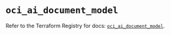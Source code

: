 # `oci_ai_document_model`

Refer to the Terraform Registry for docs: [`oci_ai_document_model`](https://registry.terraform.io/providers/oracle/oci/6.37.0/docs/resources/ai_document_model).
